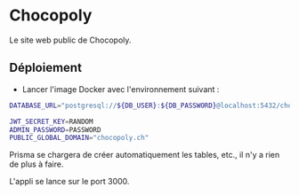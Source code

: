 # Chocopoly

Le site web public de Chocopoly.

## Déploiement

* Lancer l'image Docker avec l'environnement suivant :
```bash
DATABASE_URL="postgresql://${DB_USER}:${DB_PASSWORD}@localhost:5432/chocopoly"

JWT_SECRET_KEY=RANDOM
ADMIN_PASSWORD=PASSWORD
PUBLIC_GLOBAL_DOMAIN="chocopoly.ch"
```

Prisma se chargera de créer automatiquement les tables, etc., il n'y a rien de plus à faire.

L'appli se lance sur le port 3000.
